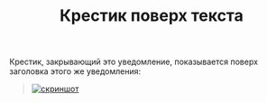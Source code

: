 ﻿---
title: "Крестик поверх текста"
se.owner.user_id: 178988
se.owner.display_name: "Qwertiy"
se.owner.link: "https://ru.meta.stackoverflow.com/users/178988/qwertiy"
se.link: "https://ru.meta.stackoverflow.com/questions/10160/%d0%9a%d1%80%d0%b5%d1%81%d1%82%d0%b8%d0%ba-%d0%bf%d0%be%d0%b2%d0%b5%d1%80%d1%85-%d1%82%d0%b5%d0%ba%d1%81%d1%82%d0%b0"
se.question_id: 10160
se.post_type: question
se.score: 7
---
<p>Крестик, закрывающий это уведомление, показывается поверх заголовка этого же уведомления:</p>

<blockquote>
  <p><a href="https://i.stack.imgur.com/IKqwI.png" rel="nofollow noreferrer"><img src="https://i.stack.imgur.com/IKqwI.png" alt="скриншот"></a></p>
</blockquote>
